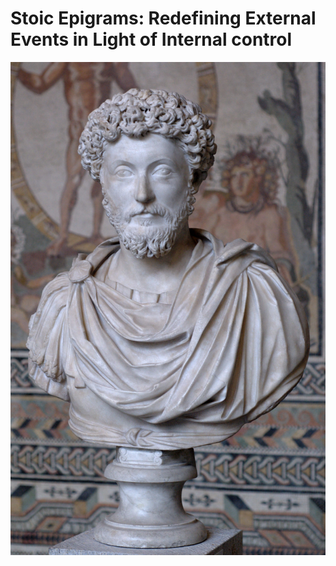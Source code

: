 # Stoic Epigrams: Redefining External Events in Light of Internal control

![alt text](docs\imgs\included\marcus_bust.jpg "A bust of the Stoic philosopher, Marcus Aurelius")
